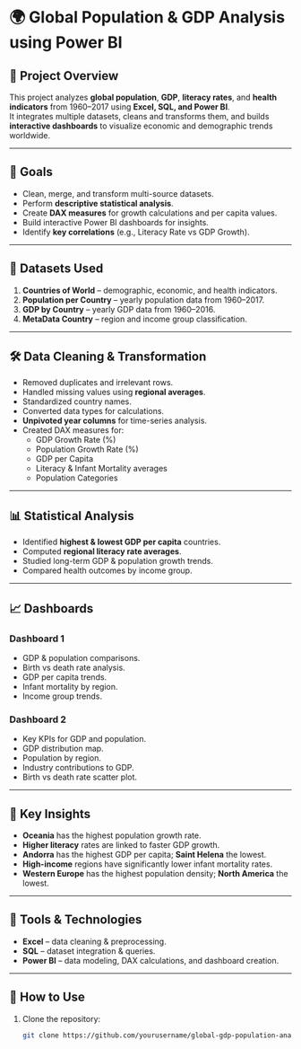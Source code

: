 # 🌍 Global Population & GDP Analysis using Power BI

## 📌 Project Overview
This project analyzes **global population**, **GDP**, **literacy rates**, and **health indicators** from 1960–2017 using **Excel, SQL, and Power BI**.  
It integrates multiple datasets, cleans and transforms them, and builds **interactive dashboards** to visualize economic and demographic trends worldwide.

---

## 🎯 Goals
- Clean, merge, and transform multi-source datasets.
- Perform **descriptive statistical analysis**.
- Create **DAX measures** for growth calculations and per capita values.
- Build interactive Power BI dashboards for insights.
- Identify **key correlations** (e.g., Literacy Rate vs GDP Growth).

---

## 📂 Datasets Used
1. **Countries of World** – demographic, economic, and health indicators.  
2. **Population per Country** – yearly population data from 1960–2017.  
3. **GDP by Country** – yearly GDP data from 1960–2016.  
4. **MetaData Country** – region and income group classification.  

---

## 🛠️ Data Cleaning & Transformation
- Removed duplicates and irrelevant rows.
- Handled missing values using **regional averages**.
- Standardized country names.
- Converted data types for calculations.
- **Unpivoted year columns** for time-series analysis.
- Created DAX measures for:
  - GDP Growth Rate (%)
  - Population Growth Rate (%)
  - GDP per Capita
  - Literacy & Infant Mortality averages
  - Population Categories

---

## 📊 Statistical Analysis
- Identified **highest & lowest GDP per capita** countries.
- Computed **regional literacy rate averages**.
- Studied long-term GDP & population growth trends.
- Compared health outcomes by income group.

---

## 📈 Dashboards
### **Dashboard 1**
- GDP & population comparisons.
- Birth vs death rate analysis.
- GDP per capita trends.
- Infant mortality by region.
- Income group trends.

### **Dashboard 2**
- Key KPIs for GDP and population.
- GDP distribution map.
- Population by region.
- Industry contributions to GDP.
- Birth vs death rate scatter plot.

---

## 🔑 Key Insights
- **Oceania** has the highest population growth rate.
- **Higher literacy** rates are linked to faster GDP growth.
- **Andorra** has the highest GDP per capita; **Saint Helena** the lowest.
- **High-income** regions have significantly lower infant mortality rates.
- **Western Europe** has the highest population density; **North America** the lowest.

---

## 📌 Tools & Technologies
- **Excel** – data cleaning & preprocessing.
- **SQL** – dataset integration & queries.
- **Power BI** – data modeling, DAX calculations, and dashboard creation.

---

## 📎 How to Use
1. Clone the repository:
   ```bash
   git clone https://github.com/yourusername/global-gdp-population-analysis.git

